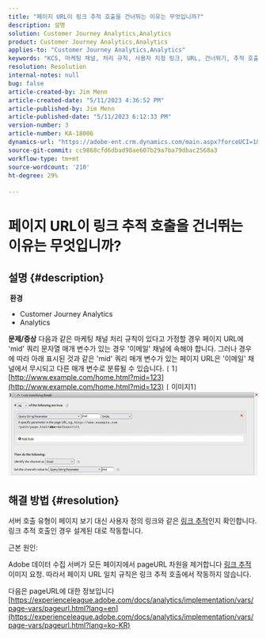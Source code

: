 ```yaml
---
title: "페이지 URL이 링크 추적 호출을 건너뛰는 이유는 무엇입니까?"
description: 설명
solution: Customer Journey Analytics,Analytics
product: Customer Journey Analytics,Analytics
applies-to: "Customer Journey Analytics,Analytics"
keywords: "KCS, 마케팅 채널, 처리 규칙, 사용자 지정 링크, URL, 건너뛰기, 추적 호출, 페이지, FAQ"
resolution: Resolution
internal-notes: null
bug: false
article-created-by: Jim Menn
article-created-date: "5/11/2023 4:36:52 PM"
article-published-by: Jim Menn
article-published-date: "5/11/2023 6:12:33 PM"
version-number: 3
article-number: KA-18006
dynamics-url: "https://adobe-ent.crm.dynamics.com/main.aspx?forceUCI=1&pagetype=entityrecord&etn=knowledgearticle&id=fa97f106-1af0-ed11-8849-6045bd006295"
source-git-commit: cc9868cfd6dbad98ae607b29a7ba79dbac2568a3
workflow-type: tm+mt
source-wordcount: '210'
ht-degree: 29%

---
```


# 페이지 URL이 링크 추적 호출을 건너뛰는 이유는 무엇입니까?

## 설명 {#description}

<b> 환경</b>
- Customer Journey Analytics
- Analytics



<b>문제/증상</b>
다음과 같은 마케팅 채널 처리 규칙이 있다고 가정할 경우 페이지 URL에 &#39;mid&#39; 쿼리 문자열 매개 변수가 있는 경우 &#39;이메일&#39; 채널에 속해야 합니다.
그러나 경우에 따라 아래 표시된 것과 같은 &#39;mid&#39; 쿼리 매개 변수가 있는 페이지 URL은 &#39;이메일&#39; 채널에서 무시되고 다른 매개 변수로 분류될 수 있습니다.
`[` 1`]`  [http://www.example.com/home.html?mid=123](http://www.example.com/home.html?mid=123)
`[` 이미지1`]`
![](assets/___fb97f106-1af0-ed11-8849-6045bd006295___.png)


## 해결 방법 {#resolution}




서버 호출 유형이 페이지 보기 대신 사용자 정의 링크와 같은 [링크 추적](https://experienceleague.adobe.com/docs/analytics/implementation/vars/functions/tl-method.html?lang=ko-KR)인지 확인합니다. 링크 추적 호출인 경우 설계된 대로 작동합니다.





근본 원인:

Adobe 데이터 수집 서버가 모든 페이지에서 pageURL 차원을 제거합니다 [링크 추적](https://experienceleague.adobe.com/docs/analytics/implementation/vars/functions/tl-method.html?lang=ko-KR) 이미지 요청. 따라서 페이지 URL 일치 규칙은 링크 추적 호출에서 작동하지 않습니다.

다음은 pageURL에 대한 정보입니다 [https://experienceleague.adobe.com/docs/analytics/implementation/vars/page-vars/pageurl.html?lang=en](https://experienceleague.adobe.com/docs/analytics/implementation/vars/page-vars/pageurl.html?lang=ko-KR)
